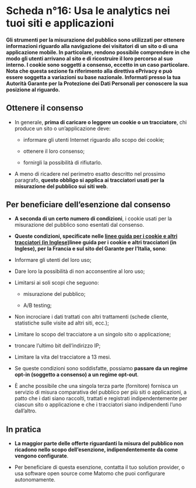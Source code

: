 # Scheda n°16: Usa le analytics nei tuoi siti e applicazioni

#### Gli strumenti per la misurazione del pubblico sono utilizzati per ottenere informazioni riguardo alla navigazione dei visitatori di un sito o di una applicazione mobile. In particolare, rendono possibile comprendere in che modo gli utenti arrivano al sito e di ricostruire il loro percorso al suo interno. I cookie sono soggetti a consenso, eccetto in un caso particolare. Nota che questa sezione fa riferimento alla direttiva ePrivacy e può essere soggetta a variazioni su base nazionale. Informati presso la tua Autorità Garante per la Protezione dei Dati Personali per conoscere la sua posizione al riguardo.

## Ottenere il consenso

* In generale, **prima di caricare o leggere un cookie o un tracciatore**, chi produce un sito o un’applicazione deve:

    * informare gli utenti Internet riguardo allo scopo dei cookie;

    * ottenere il loro consenso;

    * fornirgli la possibilità di rifiutarlo.

* A meno di ricadere nel perimetro esatto descritto nel prossimo paragrafo, **questo obbligo si applica ai tracciatori usati per la misurazione del pubblico sui siti web**.

## Per beneficiare dell’esenzione dal consenso

* **A seconda di un certo numero di condizioni**, i cookie usati per la misurazione del pubblico sono esentati dal consenso.

* **Queste condizioni, specificate nelle [linee guida per i cookie e altri tracciatori (in Inglese)](https://www.cnil.fr/en/cookies-and-other-tracking-devices-cnil-publishes-new-guidelines)linee guida per i cookie e altri tracciatori (in Inglese), per la Francia e sul sito del Garante per l’Italia, sono**:
* Informare gli utenti del loro uso;
    
* Dare loro la possibilità di non acconsentire al loro uso;
    
* Limitarsi ai soli scopi che seguono:
    
    * misurazione del pubblico;
    
    * A/B testing;
    
* Non incrociare i dati trattati con altri trattamenti  (schede cliente, statistiche sulle visite ad altri siti, ecc.);
    
* Limitare lo scopo del tracciatore a un singolo sito o applicazione;
    
* troncare l’ultimo bit dell’indirizzo IP;
    
* Limitare la vita del tracciatore a 13 mesi.
    
* Se queste condizioni sono soddisfatte, possiamo **passare da un regime opt-in (soggetto a consenso) a un regime opt-out**. 

* &Egrave; anche possibile che una singola terza parte (fornitore) fornisca un servizio di misura comparativa del pubblico per più siti o applicazioni, a patto che i dati siano raccolti, trattati e registrati indipendentemente per ciascun sito o applicazione e che i tracciatori siano indipendenti l’uno dall’altro.

## In pratica

* **La maggior parte delle offerte riguardanti la misura del pubblico non ricadono nello scopo dell’esenzione, indipendentemente da come vengono configurate**.

* Per beneficiare di questa esenzione, contatta il tuo solution provider, o usa software open source come Matomo che puoi configurare autonomamente.
